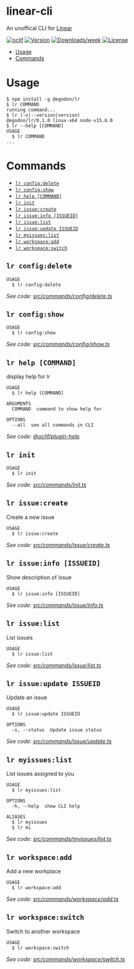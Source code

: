 linear-cli
==========

An unoffical CLI for [Linear](https://linear.app/)

[![oclif](https://img.shields.io/badge/cli-oclif-brightgreen.svg)](https://oclif.io)
[![Version](https://img.shields.io/npm/v/linear-cli.svg)](https://npmjs.org/package/linear-cli)
[![Downloads/week](https://img.shields.io/npm/dw/linear-cli.svg)](https://npmjs.org/package/linear-cli)
[![License](https://img.shields.io/npm/l/linear-cli.svg)](https://github.com/egodon/linear-cli/blob/master/package.json)

<!-- toc -->
* [Usage](#usage)
* [Commands](#commands)
<!-- tocstop -->
# Usage
<!-- usage -->
```sh-session
$ npm install -g @egodon/lr
$ lr COMMAND
running command...
$ lr (-v|--version|version)
@egodon/lr/0.1.0 linux-x64 node-v15.6.0
$ lr --help [COMMAND]
USAGE
  $ lr COMMAND
...
```
<!-- usagestop -->
# Commands
<!-- commands -->
* [`lr config:delete`](#lr-configdelete)
* [`lr config:show`](#lr-configshow)
* [`lr help [COMMAND]`](#lr-help-command)
* [`lr init`](#lr-init)
* [`lr issue:create`](#lr-issuecreate)
* [`lr issue:info [ISSUEID]`](#lr-issueinfo-issueid)
* [`lr issue:list`](#lr-issuelist)
* [`lr issue:update ISSUEID`](#lr-issueupdate-issueid)
* [`lr myissues:list`](#lr-myissueslist)
* [`lr workspace:add`](#lr-workspaceadd)
* [`lr workspace:switch`](#lr-workspaceswitch)

## `lr config:delete`

```
USAGE
  $ lr config:delete
```

_See code: [src/commands/config/delete.ts](https://github.com/egodon/linear-cli/blob/v0.1.0/src/commands/config/delete.ts)_

## `lr config:show`

```
USAGE
  $ lr config:show
```

_See code: [src/commands/config/show.ts](https://github.com/egodon/linear-cli/blob/v0.1.0/src/commands/config/show.ts)_

## `lr help [COMMAND]`

display help for lr

```
USAGE
  $ lr help [COMMAND]

ARGUMENTS
  COMMAND  command to show help for

OPTIONS
  --all  see all commands in CLI
```

_See code: [@oclif/plugin-help](https://github.com/oclif/plugin-help/blob/v3.2.2/src/commands/help.ts)_

## `lr init`

```
USAGE
  $ lr init
```

_See code: [src/commands/init.ts](https://github.com/egodon/linear-cli/blob/v0.1.0/src/commands/init.ts)_

## `lr issue:create`

Create a new issue

```
USAGE
  $ lr issue:create
```

_See code: [src/commands/issue/create.ts](https://github.com/egodon/linear-cli/blob/v0.1.0/src/commands/issue/create.ts)_

## `lr issue:info [ISSUEID]`

Show description of issue

```
USAGE
  $ lr issue:info [ISSUEID]
```

_See code: [src/commands/issue/info.ts](https://github.com/egodon/linear-cli/blob/v0.1.0/src/commands/issue/info.ts)_

## `lr issue:list`

List issues

```
USAGE
  $ lr issue:list
```

_See code: [src/commands/issue/list.ts](https://github.com/egodon/linear-cli/blob/v0.1.0/src/commands/issue/list.ts)_

## `lr issue:update ISSUEID`

Update an issue

```
USAGE
  $ lr issue:update ISSUEID

OPTIONS
  -s, --status  Update issue status
```

_See code: [src/commands/issue/update.ts](https://github.com/egodon/linear-cli/blob/v0.1.0/src/commands/issue/update.ts)_

## `lr myissues:list`

List issues assigned to you

```
USAGE
  $ lr myissues:list

OPTIONS
  -h, --help  show CLI help

ALIASES
  $ lr myissues
  $ lr mi
```

_See code: [src/commands/myissues/list.ts](https://github.com/egodon/linear-cli/blob/v0.1.0/src/commands/myissues/list.ts)_

## `lr workspace:add`

Add a new workplace

```
USAGE
  $ lr workspace:add
```

_See code: [src/commands/workspace/add.ts](https://github.com/egodon/linear-cli/blob/v0.1.0/src/commands/workspace/add.ts)_

## `lr workspace:switch`

Switch to another workspace

```
USAGE
  $ lr workspace:switch
```

_See code: [src/commands/workspace/switch.ts](https://github.com/egodon/linear-cli/blob/v0.1.0/src/commands/workspace/switch.ts)_
<!-- commandsstop -->
